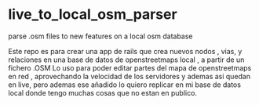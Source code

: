 # live_to_local_osm_parser
parse .osm files to new features on a local osm database


Este repo es para crear una app de rails que crea nuevos nodos , vias, y relaciones en una base de datos de openstreetmaps local , a partir de un fichero .OSM
Lo uso para poder editar partes del mapa de openstreetmaps en red , aprovechando la velocidad de los servidores y ademas asi quedan en live, pero ademas ese añadido lo quiero replicar en mi base de datos local donde tengo muchas cosas que no estan en publico.
